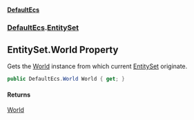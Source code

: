 #### [DefaultEcs](./index.md 'index')
### [DefaultEcs](./DefaultEcs.md 'DefaultEcs').[EntitySet](./DefaultEcs-EntitySet.md 'DefaultEcs.EntitySet')
## EntitySet.World Property
Gets the [World](./DefaultEcs-World.md 'DefaultEcs.World') instance from which current [EntitySet](./DefaultEcs-EntitySet.md 'DefaultEcs.EntitySet') originate.  
```C#
public DefaultEcs.World World { get; }
```
#### Returns
[World](./DefaultEcs-World.md 'DefaultEcs.World')  
